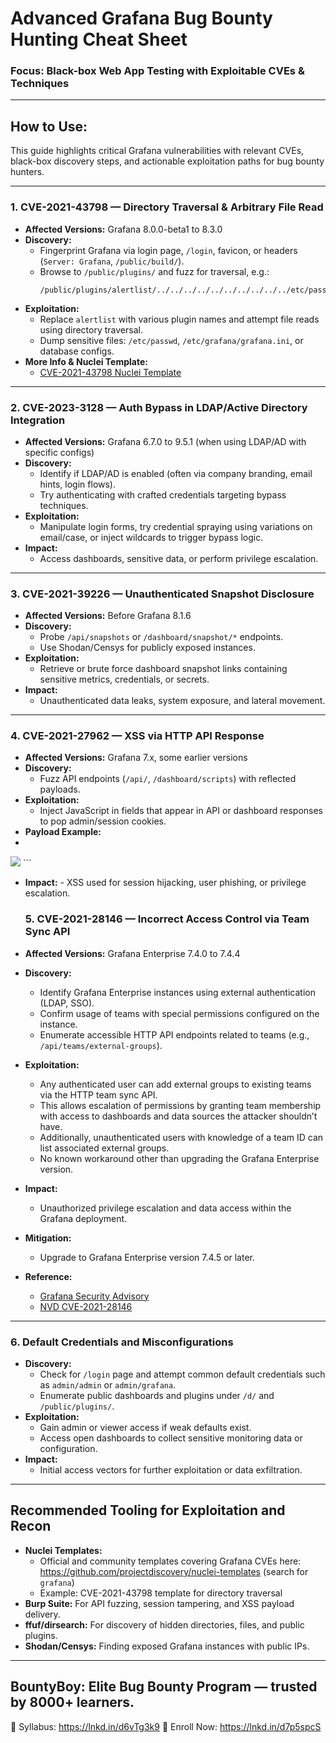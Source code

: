 # Advanced Grafana Bug Bounty Hunting Cheat Sheet  
### Focus: Black-box Web App Testing with Exploitable CVEs & Techniques

---

## How to Use:  
This guide highlights critical Grafana vulnerabilities with relevant CVEs, black-box discovery steps, and actionable exploitation paths for bug bounty hunters.

---

### 1. CVE-2021-43798 — Directory Traversal & Arbitrary File Read  
- **Affected Versions:** Grafana 8.0.0-beta1 to 8.3.0  
- **Discovery:**  
  - Fingerprint Grafana via login page, `/login`, favicon, or headers (`Server: Grafana`, `/public/build/`).  
  - Browse to `/public/plugins/` and fuzz for traversal, e.g.:  
    ```
    /public/plugins/alertlist/../../../../../../../../../../etc/passwd
    ```
- **Exploitation:**  
  - Replace `alertlist` with various plugin names and attempt file reads using directory traversal.
  - Dump sensitive files: `/etc/passwd`, `/etc/grafana/grafana.ini`, or database configs.
- **More Info & Nuclei Template:**  
  - [CVE-2021-43798 Nuclei Template](https://github.com/projectdiscovery/nuclei-templates/blob/main/cves/CVE-2021-43798.yaml)

---

### 2. CVE-2023-3128 — Auth Bypass in LDAP/Active Directory Integration  
- **Affected Versions:** Grafana 6.7.0 to 9.5.1 (when using LDAP/AD with specific configs)  
- **Discovery:**  
  - Identify if LDAP/AD is enabled (often via company branding, email hints, login flows).  
  - Try authenticating with crafted credentials targeting bypass techniques.
- **Exploitation:**  
  - Manipulate login forms, try credential spraying using variations on email/case, or inject wildcards to trigger bypass logic.
- **Impact:**  
  - Access dashboards, sensitive data, or perform privilege escalation.

---

### 3. CVE-2021-39226 — Unauthenticated Snapshot Disclosure  
- **Affected Versions:** Before Grafana 8.1.6  
- **Discovery:**  
  - Probe `/api/snapshots` or `/dashboard/snapshot/*` endpoints.  
  - Use Shodan/Censys for publicly exposed instances.
- **Exploitation:**  
  - Retrieve or brute force dashboard snapshot links containing sensitive metrics, credentials, or secrets.
- **Impact:**  
  - Unauthenticated data leaks, system exposure, and lateral movement.

---

### 4. CVE-2021-27962 — XSS via HTTP API Response  
- **Affected Versions:** Grafana 7.x, some earlier versions  
- **Discovery:**  
  - Fuzz API endpoints (`/api/`, `/dashboard/scripts`) with reflected payloads.
- **Exploitation:**  
  - Inject JavaScript in fields that appear in API or dashboard responses to pop admin/session cookies.
- **Payload Example:**
- 
<img src=x onerror=alert(1)> ```

- **Impact:** - XSS used for session hijacking, user phishing, or privilege escalation.

  ### 5. CVE-2021-28146 — Incorrect Access Control via Team Sync API  
- **Affected Versions:** Grafana Enterprise 7.4.0 to 7.4.4  
- **Discovery:**  
  - Identify Grafana Enterprise instances using external authentication (LDAP, SSO).  
  - Confirm usage of teams with special permissions configured on the instance.  
  - Enumerate accessible HTTP API endpoints related to teams (e.g., `/api/teams/external-groups`).  
- **Exploitation:**  
  - Any authenticated user can add external groups to existing teams via the HTTP team sync API.  
  - This allows escalation of permissions by granting team membership with access to dashboards and data sources the attacker shouldn’t have.  
  - Additionally, unauthenticated users with knowledge of a team ID can list associated external groups.  
  - No known workaround other than upgrading the Grafana Enterprise version.  
- **Impact:**  
  - Unauthorized privilege escalation and data access within the Grafana deployment.  
- **Mitigation:**  
  - Upgrade to Grafana Enterprise version 7.4.5 or later.  
- **Reference:**  
  - [Grafana Security Advisory](https://grafana.com/blog/2021/03/18/grafana-6.7.6-7.3.10-and-7.4.5-released-with-important-security-fixes-for-grafana-enterprise/)  
  - [NVD CVE-2021-28146](https://nvd.nist.gov/vuln/detail/CVE-2021-28146)  

---

### 6. Default Credentials and Misconfigurations  
- **Discovery:**  
  - Check for `/login` page and attempt common default credentials such as `admin/admin` or `admin/grafana`.  
  - Enumerate public dashboards and plugins under `/d/` and `/public/plugins/`.  
- **Exploitation:**  
  - Gain admin or viewer access if weak defaults exist.  
  - Access open dashboards to collect sensitive monitoring data or configuration.  
- **Impact:**  
  - Initial access vectors for further exploitation or data exfiltration.

---

## Recommended Tooling for Exploitation and Recon  
- **Nuclei Templates:**  
  - Official and community templates covering Grafana CVEs here:  
    https://github.com/projectdiscovery/nuclei-templates (search for `grafana`)  
  - Example: CVE-2021-43798 template for directory traversal  
- **Burp Suite:** For API fuzzing, session tampering, and XSS payload delivery.  
- **ffuf/dirsearch:** For discovery of hidden directories, files, and public plugins.  
- **Shodan/Censys:** Finding exposed Grafana instances with public IPs.  

---

## BountyBoy: Elite Bug Bounty Program — trusted by 8000+ learners.
📄 Syllabus: https://lnkd.in/d6vTg3k9 🎯 Enroll Now: https://lnkd.in/d7p5spcS
